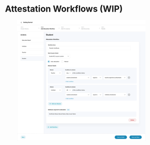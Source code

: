 # Attestation Workflows (WIP)

<figure><img src="../../../../.gitbook/assets/image (2) (3).png" alt=""><figcaption></figcaption></figure>
